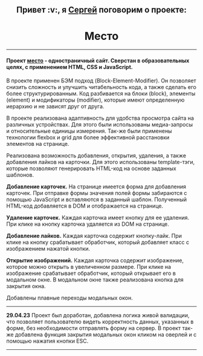 <h2 align="center">Привет :v:, я <a href="https://vk.com/sergey.polenov/" target="_blank">Сергей</a> поговорим о проекте:</h2>
<h1 align="center">Место</h1>

---

#### Проект [место](https://sengeer.github.io/mesto/) - одностраничный сайт. Сверстан в образовательных целях, с применением HTML, CSS и JavaScript.

В проекте применен БЭМ подход (Block-Element-Modifier). Он позволяет снизить сложность и улучшить читабельность кода, а также сделать его более структурированным.
Код разбивается на блоки (block), элементы (element) и модификаторы (modifier), которые имеют определенную иерархию и не зависят друг от друга.

В проекте реализована адаптивность для удобства просмотра сайта на различных устройствах. Для этого были использованы медиа-запросы и относительные единицы измерения. Так-же были применены технологии flexbox и grid для более эффективной расстановки элементов на странице.

Реализована возможность добавления, открытия, удаления, а также добавления лайков на карточки. Для этого использованы template-тэги, которые позволяют генерировать HTML-код на основе заданных шаблонов.

<b>Добавление карточек.</b> На странице имеется форма для добавления карточек. При отправке формы значения полей формы забираются с помощью JavaScript и вставляются в заданный шаблон. Полученный HTML-код добавляется в DOM и отображается на странице.

<b>Удаление карточек.</b> Каждая карточка имеет кнопку для ее удаления. При клике на кнопку карточка удаляется из DOM на странице.

<b>Добавление лайков.</b> Каждая карточка содержит кнопку-лайк. При клике на кнопку срабатывает обработчик, который добавляет класс с изображением нажатой кнопки.

<b>Открытие изображений.</b> Каждая карточка содержит изображение, которое можно открыть в увеличенном размере. При клике на изображение срабатывает обработчик, который открывает его в модальном окне. В модальном окне также реализована кнопка для закрытия окна.

Добавлены плавные переходы модальных окон.

---

<b>29.04.23</b> Проект был доработан, добавлена логика живой валидации, что позволяет пользователю видеть корректность данных, указанных в форме, без необходимости отправлять форму на сервер. В проект так-же добавлена функция закрытия модальных окон кликом на оверлей и с помощью нажатия кнопки ESC.

---
